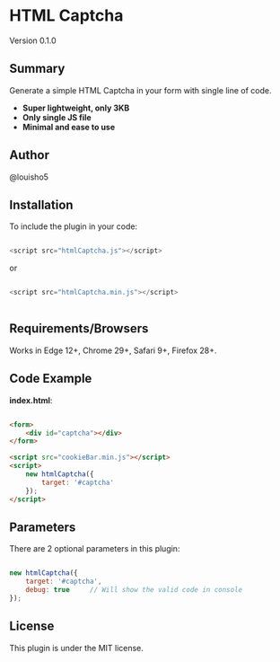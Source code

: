 # HTML Captcha

Version 0.1.0

## Summary

Generate a simple HTML Captcha in your form with single line of code. 

* <strong>Super lightweight, only 3KB</strong><br>
* <strong>Only single JS file</strong><br>
* <strong>Minimal and ease to use</strong><br>

## Author

@louisho5

## Installation

To include the plugin in your code:

```js script

<script src="htmlCaptcha.js"></script>

```

or


```js script

<script src="htmlCaptcha.min.js"></script>
	
```

## Requirements/Browsers

Works in Edge 12+, Chrome 29+, Safari 9+, Firefox 28+.

## Code Example

**index.html**:

```html

<form>
	<div id="captcha"></div>
</form>

<script src="cookieBar.min.js"></script>
<script>
    new htmlCaptcha({
		target: '#captcha'
	});
</script>

```

## Parameters

There are 2 optional parameters in this plugin:

```js script

new htmlCaptcha({
    target: '#captcha',
    debug: true		// Will show the valid code in console
});

```

## License

This plugin is under the MIT license.
